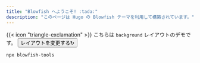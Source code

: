 ```yaml
---
title: "Blowfish へようこそ! :tada:"
description: "このページは Hugo の Blowfish テーマを利用して構築されています。"
---
```



<div class="flex px-4 py-2 mb-8 text-base rounded-md bg-primary-100 dark:bg-primary-900">
  <span class="flex items-center ltr:pr-3 rtl:pl-3 text-primary-400">
    {{< icon "triangle-exclamation" >}}
  </span>
  <span class="flex items-center justify-between grow dark:text-neutral-300">
    <span class="prose dark:prose-invert">こちらは <code id="layout">background</code> レイアウトのデモです。</span>
    <button
      id="switch-layout-button"
      class="px-4 !text-neutral !no-underline rounded-md bg-primary-600 hover:!bg-primary-500 dark:bg-primary-800 dark:hover:!bg-primary-700"
    >
      レイアウトを変更する&orarr;
    </button>
  </span>
</div>


```node
npx blowfish-tools
```  



